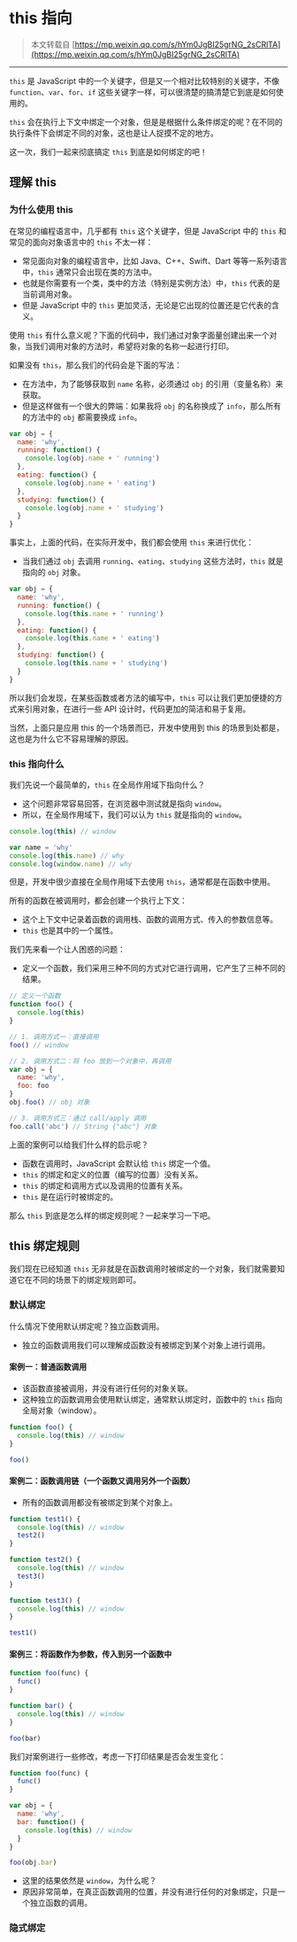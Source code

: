 # this 指向

> 本文转载自 [https://mp.weixin.qq.com/s/hYm0JgBI25grNG_2sCRlTA](https://mp.weixin.qq.com/s/hYm0JgBI25grNG_2sCRlTA)

---

`this` 是 JavaScript 中的一个关键字，但是又一个相对比较特别的关键字，不像 `function`、`var`、`for`、`if` 这些关键字一样，可以很清楚的搞清楚它到底是如何使用的。

`this` 会在执行上下文中绑定一个对象，但是是根据什么条件绑定的呢？在不同的执行条件下会绑定不同的对象，这也是让人捉摸不定的地方。

这一次，我们一起来彻底搞定 `this` 到底是如何绑定的吧！

## 理解 this

### 为什么使用 this

在常见的编程语言中，几乎都有 `this` 这个关键字，但是 JavaScript 中的 `this` 和常见的面向对象语言中的 `this` 不太一样：

- 常见面向对象的编程语言中，比如 Java、C++、Swift、Dart 等等一系列语言中，`this` 通常只会出现在类的方法中。
- 也就是你需要有一个类，类中的方法（特别是实例方法）中，`this` 代表的是当前调用对象。
- 但是 JavaScript 中的 `this` 更加灵活，无论是它出现的位置还是它代表的含义。

使用 `this` 有什么意义呢？下面的代码中，我们通过对象字面量创建出来一个对象，当我们调用对象的方法时，希望将对象的名称一起进行打印。

如果没有 `this`，那么我们的代码会是下面的写法：

- 在方法中，为了能够获取到 `name` 名称，必须通过 `obj` 的引用（变量名称）来获取。
- 但是这样做有一个很大的弊端：如果我将 `obj` 的名称换成了 `info`，那么所有的方法中的 `obj` 都需要换成 `info`。

``` js
var obj = {
  name: 'why',
  running: function() {
    console.log(obj.name + ' running')
  },
  eating: function() {
    console.log(obj.name + ' eating')
  },
  studying: function() {
    console.log(obj.name + ' studying')
  }
}
```

事实上，上面的代码，在实际开发中，我们都会使用 `this` 来进行优化：

- 当我们通过 `obj` 去调用 `running`、`eating`、`studying` 这些方法时，`this` 就是指向的 `obj` 对象。

``` js
var obj = {
  name: 'why',
  running: function() {
    console.log(this.name + ' running')
  },
  eating: function() {
    console.log(this.name + ' eating')
  },
  studying: function() {
    console.log(this.name + ' studying')
  }
}
```

所以我们会发现，在某些函数或者方法的编写中，`this` 可以让我们更加便捷的方式来引用对象，在进行一些 API 设计时，代码更加的简洁和易于复用。

当然，上面只是应用 this 的一个场景而已，开发中使用到 this 的场景到处都是，这也是为什么它不容易理解的原因。

### this 指向什么

我们先说一个最简单的，`this` 在全局作用域下指向什么？

- 这个问题非常容易回答，在浏览器中测试就是指向 `window`。
- 所以，在全局作用域下，我们可以认为 `this` 就是指向的 `window`。

``` js
console.log(this) // window

var name = 'why'
console.log(this.name) // why
console.log(window.name) // why
```

但是，开发中很少直接在全局作用域下去使用 `this`，通常都是在函数中使用。

所有的函数在被调用时，都会创建一个执行上下文：

- 这个上下文中记录着函数的调用栈、函数的调用方式、传入的参数信息等。
- `this` 也是其中的一个属性。

我们先来看一个让人困惑的问题：

- 定义一个函数，我们采用三种不同的方式对它进行调用，它产生了三种不同的结果。

``` js
// 定义一个函数
function foo() {
  console.log(this)
}

// 1. 调用方式一：直接调用
foo() // window

// 2. 调用方式二：将 foo 放到一个对象中，再调用
var obj = {
  name: 'why',
  foo: foo
}
obj.foo() // obj 对象

// 3. 调用方式三：通过 call/apply 调用
foo.call('abc') // String {"abc"} 对象
```

上面的案例可以给我们什么样的启示呢？

- 函数在调用时，JavaScript 会默认给 `this` 绑定一个值。
- `this` 的绑定和定义的位置（编写的位置）没有关系。
- `this` 的绑定和调用方式以及调用的位置有关系。
- `this` 是在运行时被绑定的。

那么 `this` 到底是怎么样的绑定规则呢？一起来学习一下吧。

## this 绑定规则

我们现在已经知道 `this` 无非就是在函数调用时被绑定的一个对象，我们就需要知道它在不同的场景下的绑定规则即可。

### 默认绑定

什么情况下使用默认绑定呢？独立函数调用。

- 独立的函数调用我们可以理解成函数没有被绑定到某个对象上进行调用。

#### 案例一：普通函数调用

- 该函数直接被调用，并没有进行任何的对象关联。
- 这种独立的函数调用会使用默认绑定，通常默认绑定时，函数中的 `this` 指向全局对象（window）。

``` js
function foo() {
  console.log(this) // window
}

foo()
```

#### 案例二：函数调用链（一个函数又调用另外一个函数）

- 所有的函数调用都没有被绑定到某个对象上。

``` js
function test1() {
  console.log(this) // window
  test2()
}

function test2() {
  console.log(this) // window
  test3()
}

function test3() {
  console.log(this) // window
}

test1()
```

#### 案例三：将函数作为参数，传入到另一个函数中

``` js
function foo(func) {
  func()
}

function bar() {
  console.log(this) // window
}

foo(bar)
```

我们对案例进行一些修改，考虑一下打印结果是否会发生变化：

``` js
function foo(func) {
  func()
}

var obj = {
  name: 'why',
  bar: function() {
    console.log(this) // window
  }
}

foo(obj.bar)
```

- 这里的结果依然是 `window`，为什么呢？
- 原因非常简单，在真正函数调用的位置，并没有进行任何的对象绑定，只是一个独立函数的调用。

### 隐式绑定
